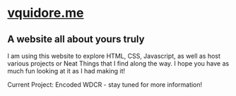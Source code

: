 # [vquidore.me](http://vquidore.me)
## A website all about yours truly

I am using this website to explore HTML, CSS, Javascript, as well as host various projects or Neat Things that I find along the way. 
I hope you have as much fun looking at it as I had making it! 

Current Project:
Encoded WDCR - stay tuned for more information! 
